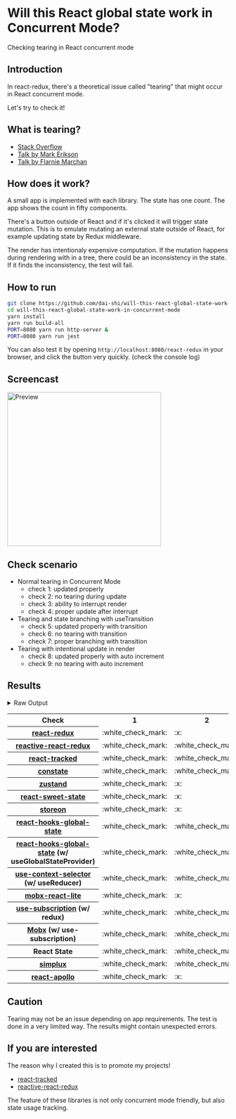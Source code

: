 # Will this React global state work in Concurrent Mode?

Checking tearing in React concurrent mode

## Introduction

In react-redux, there's a theoretical issue called "tearing"
that might occur in React concurrent mode.

Let's try to check it!

## What is tearing?

- [Stack Overflow](https://stackoverflow.com/questions/54891675/what-is-tearing-in-the-context-of-the-react-redux)
- [Talk by Mark Erikson](https://www.youtube.com/watch?v=yOZ4Ml9LlWE&t=933s)
- [Talk by Flarnie Marchan](https://www.youtube.com/watch?v=V1Ly-8Z1wQA&t=1079s)

## How does it work?

A small app is implemented with each library.
The state has one count.
The app shows the count in fifty components.

There's a button outside of React and
if it's clicked it will trigger state mutation.
This is to emulate mutating an external state outside of React,
for example updating state by Redux middleware.

The render has intentionaly expensive computation.
If the mutation happens during rendering with in a tree,
there could be an inconsistency in the state.
If it finds the inconsistency, the test will fail.

## How to run

```bash
git clone https://github.com/dai-shi/will-this-react-global-state-work-in-concurrent-mode.git
cd will-this-react-global-state-work-in-concurrent-mode
yarn install
yarn run build-all
PORT=8080 yarn run http-server &
PORT=8080 yarn run jest
```

You can also test it by opening `http://localhost:8080/react-redux`
in your browser, and click the button very quickly. (check the console log)

## Screencast

<img src="https://user-images.githubusercontent.com/490574/61502196-ce109200-aa0d-11e9-9efc-6203545d367c.gif" alt="Preview" width="350" />

## Check scenario

- Normal tearing in Concurrent Mode
  - check 1: updated properly
  - check 2: no tearing during update
  - check 3: ability to interrupt render
  - check 4: proper update after interrupt
- Tearing and state branching with useTransition
  - check 5: updated properly with transition
  - check 6: no tearing with transition
  - check 7: proper branching with transition
- Tearing with intentional update in render
  - check 8: updated properly with auto increment
  - check 9: no tearing with auto increment

## Results

<details>
<summary>Raw Output</summary>

```
  react-redux
    check with events from outside
      ✓ check 1: updated properly (3216ms)
      ✕ check 2: no tearing during update (22ms)
      ✓ check 3: ability to interrupt render (1ms)
      ✓ check 4: proper update after interrupt (1448ms)
    check with useTransition
      ✓ check 5: updated properly with transition (2525ms)
      ✕ check 6: no tearing with transition (2ms)
      ✕ check 7: proper branching with transition (5444ms)
    check with intensive auto increment
      ✓ check 8: updated properly with auto increment (2986ms)
      ✕ check 9: no tearing with auto increment (2ms)
  reactive-react-redux
    check with events from outside
      ✓ check 1: updated properly (3229ms)
      ✓ check 2: no tearing during update (1ms)
      ✓ check 3: ability to interrupt render
      ✓ check 4: proper update after interrupt (1301ms)
    check with useTransition
      ✓ check 5: updated properly with transition (2473ms)
      ✓ check 6: no tearing with transition (1ms)
      ✕ check 7: proper branching with transition (7421ms)
    check with intensive auto increment
      ✓ check 8: updated properly with auto increment (2993ms)
      ✓ check 9: no tearing with auto increment (1ms)
  react-tracked
    check with events from outside
      ✓ check 1: updated properly (8264ms)
      ✓ check 2: no tearing during update
      ✓ check 3: ability to interrupt render
      ✓ check 4: proper update after interrupt (1158ms)
    check with useTransition
      ✓ check 5: updated properly with transition (3504ms)
      ✓ check 6: no tearing with transition (2ms)
      ✓ check 7: proper branching with transition (3650ms)
    check with intensive auto increment
      ✓ check 8: updated properly with auto increment (2955ms)
      ✓ check 9: no tearing with auto increment (1ms)
  constate
    check with events from outside
      ✓ check 1: updated properly (8577ms)
      ✓ check 2: no tearing during update (1ms)
      ✓ check 3: ability to interrupt render
      ✓ check 4: proper update after interrupt (2378ms)
    check with useTransition
      ✓ check 5: updated properly with transition (4679ms)
      ✓ check 6: no tearing with transition (1ms)
      ✓ check 7: proper branching with transition (4485ms)
    check with intensive auto increment
      ✓ check 8: updated properly with auto increment (3975ms)
      ✓ check 9: no tearing with auto increment (1ms)
  zustand
    check with events from outside
      ✓ check 1: updated properly (3188ms)
      ✕ check 2: no tearing during update (21ms)
      ✓ check 3: ability to interrupt render
      ✓ check 4: proper update after interrupt (1462ms)
    check with useTransition
      ✓ check 5: updated properly with transition (2555ms)
      ✕ check 6: no tearing with transition (1ms)
      ✕ check 7: proper branching with transition (5438ms)
    check with intensive auto increment
      ✓ check 8: updated properly with auto increment (2966ms)
      ✕ check 9: no tearing with auto increment (1ms)
  react-sweet-state
    check with events from outside
      ✓ check 1: updated properly (4194ms)
      ✕ check 2: no tearing during update (20ms)
      ✓ check 3: ability to interrupt render (1ms)
      ✓ check 4: proper update after interrupt (1422ms)
    check with useTransition
      ✕ check 5: updated properly with transition (2668ms)
      ✓ check 6: no tearing with transition (16ms)
      ✕ check 7: proper branching with transition (7400ms)
    check with intensive auto increment
      ✓ check 8: updated properly with auto increment (4009ms)
      ✕ check 9: no tearing with auto increment (1ms)
  storeon
    check with events from outside
      ✓ check 1: updated properly (3182ms)
      ✕ check 2: no tearing during update (17ms)
      ✓ check 3: ability to interrupt render
      ✓ check 4: proper update after interrupt (1472ms)
    check with useTransition
      ✕ check 5: updated properly with transition (2667ms)
      ✓ check 6: no tearing with transition (20ms)
      ✕ check 7: proper branching with transition (7416ms)
    check with intensive auto increment
      ✓ check 8: updated properly with auto increment (3020ms)
      ✕ check 9: no tearing with auto increment (20ms)
  react-hooks-global-state-1
    check with events from outside
      ✓ check 1: updated properly (8846ms)
      ✓ check 2: no tearing during update (1ms)
      ✓ check 3: ability to interrupt render
      ✓ check 4: proper update after interrupt (1071ms)
    check with useTransition
      ✓ check 5: updated properly with transition (3511ms)
      ✓ check 6: no tearing with transition (2ms)
      ✕ check 7: proper branching with transition (5439ms)
    check with intensive auto increment
      ✓ check 8: updated properly with auto increment (2959ms)
      ✕ check 9: no tearing with auto increment (1ms)
  react-hooks-global-state-2
    check with events from outside
      ✓ check 1: updated properly (8358ms)
      ✓ check 2: no tearing during update (1ms)
      ✓ check 3: ability to interrupt render
      ✓ check 4: proper update after interrupt (2325ms)
    check with useTransition
      ✓ check 5: updated properly with transition (3534ms)
      ✓ check 6: no tearing with transition (2ms)
      ✓ check 7: proper branching with transition (3456ms)
    check with intensive auto increment
      ✓ check 8: updated properly with auto increment (2963ms)
      ✓ check 9: no tearing with auto increment (1ms)
  use-context-selector
    check with events from outside
      ✓ check 1: updated properly (8636ms)
      ✓ check 2: no tearing during update (1ms)
      ✓ check 3: ability to interrupt render
      ✓ check 4: proper update after interrupt (2142ms)
    check with useTransition
      ✓ check 5: updated properly with transition (3549ms)
      ✓ check 6: no tearing with transition (1ms)
      ✓ check 7: proper branching with transition (2479ms)
    check with intensive auto increment
      ✓ check 8: updated properly with auto increment (3078ms)
      ✓ check 9: no tearing with auto increment (2ms)
  mobx-react-lite
    check with events from outside
      ✓ check 1: updated properly (2815ms)
      ✕ check 2: no tearing during update (1ms)
      ✓ check 3: ability to interrupt render
      ✓ check 4: proper update after interrupt (1310ms)
    check with useTransition
      ✓ check 5: updated properly with transition (2626ms)
      ✕ check 6: no tearing with transition (2ms)
      ✕ check 7: proper branching with transition (5582ms)
    check with intensive auto increment
      ✓ check 8: updated properly with auto increment (2785ms)
      ✕ check 9: no tearing with auto increment (1ms)
  use-subscription
    check with events from outside
      ✓ check 1: updated properly (8713ms)
      ✓ check 2: no tearing during update (2ms)
      ✓ check 3: ability to interrupt render
      ✓ check 4: proper update after interrupt (2137ms)
    check with useTransition
      ✓ check 5: updated properly with transition (4571ms)
      ✓ check 6: no tearing with transition (1ms)
      ✕ check 7: proper branching with transition (7434ms)
    check with intensive auto increment
      ✓ check 8: updated properly with auto increment (2993ms)
      ✕ check 9: no tearing with auto increment (3ms)
  mobx-use-sub
    check with events from outside
      ✓ check 1: updated properly (8233ms)
      ✓ check 2: no tearing during update (1ms)
      ✓ check 3: ability to interrupt render
      ✓ check 4: proper update after interrupt (2350ms)
    check with useTransition
      ✓ check 5: updated properly with transition (3612ms)
      ✓ check 6: no tearing with transition (2ms)
      ✕ check 7: proper branching with transition (6448ms)
    check with intensive auto increment
      ✓ check 8: updated properly with auto increment (2739ms)
      ✕ check 9: no tearing with auto increment (1ms)
  react-state
    check with events from outside
      ✓ check 1: updated properly (8827ms)
      ✓ check 2: no tearing during update
      ✓ check 3: ability to interrupt render (1ms)
      ✓ check 4: proper update after interrupt (1119ms)
    check with useTransition
      ✓ check 5: updated properly with transition (3514ms)
      ✓ check 6: no tearing with transition (2ms)
      ✓ check 7: proper branching with transition (3684ms)
    check with intensive auto increment
      ✓ check 8: updated properly with auto increment (2960ms)
      ✓ check 9: no tearing with auto increment (1ms)
  simplux
    check with events from outside
      ✓ check 1: updated properly (8252ms)
      ✓ check 2: no tearing during update (1ms)
      ✓ check 3: ability to interrupt render
      ✓ check 4: proper update after interrupt (2413ms)
    check with useTransition
      ✓ check 5: updated properly with transition (3520ms)
      ✓ check 6: no tearing with transition (2ms)
      ✕ check 7: proper branching with transition (5444ms)
    check with intensive auto increment
      ✕ check 8: updated properly with auto increment (10084ms)
      ✕ check 9: no tearing with auto increment (2ms)
  react-apollo
    check with events from outside
      ✓ check 1: updated properly (3223ms)
      ✕ check 2: no tearing during update (20ms)
      ✓ check 3: ability to interrupt render
      ✓ check 4: proper update after interrupt (2450ms)
    check with useTransition
      ✓ check 5: updated properly with transition (3490ms)
      ✕ check 6: no tearing with transition (2ms)
      ✕ check 7: proper branching with transition (5465ms)
    check with intensive auto increment
      ✓ check 8: updated properly with auto increment (4031ms)
      ✕ check 9: no tearing with auto increment (20ms)
```

</details>

<table>
  <tr>
    <th>Check</th>
    <th>1</th>
    <th>2</th>
    <th>3</th>
    <th>4</th>
    <th>5</th>
    <th>6</th>
    <th>7</th>
    <th>8</th>
    <th>9</th>
  </tr>

  <tr>
    <th><a href="https://react-redux.js.org">react-redux</a></th>
    <td>:white_check_mark:</td>
    <td>:x:</td>
    <td>:white_check_mark:</td>
    <td>:white_check_mark:</td>
    <td>:white_check_mark:</td>
    <td>:x:</td>
    <td>:x:</td>
    <td>:white_check_mark:</td>
    <td>:x:</td>
  </tr>

  <tr>
    <th><a href="https://github.com/dai-shi/reactive-react-redux">reactive-react-redux</a></th>
    <td>:white_check_mark:</td>
    <td>:white_check_mark:</td>
    <td>:white_check_mark:</td>
    <td>:white_check_mark:</td>
    <td>:white_check_mark:</td>
    <td>:white_check_mark:</td>
    <td>:x:</td>
    <td>:white_check_mark:</td>
    <td>:white_check_mark:</td>
  </tr>

  </tr>
    <th><a href="https://react-tracked.js.org">react-tracked</a></th>
    <td>:white_check_mark:</td>
    <td>:white_check_mark:</td>
    <td>:white_check_mark:</td>
    <td>:white_check_mark:</td>
    <td>:white_check_mark:</td>
    <td>:white_check_mark:</td>
    <td>:white_check_mark:</td>
    <td>:white_check_mark:</td>
    <td>:white_check_mark:</td>
  </tr>

  </tr>
    <th><a href="https://github.com/diegohaz/constate">constate</a></th>
    <td>:white_check_mark:</td>
    <td>:white_check_mark:</td>
    <td>:white_check_mark:</td>
    <td>:white_check_mark:</td>
    <td>:white_check_mark:</td>
    <td>:white_check_mark:</td>
    <td>:white_check_mark:</td>
    <td>:white_check_mark:</td>
    <td>:white_check_mark:</td>
  </tr>

  </tr>
    <th><a href="https://github.com/react-spring/zustand">zustand</a></th>
    <td>:white_check_mark:</td>
    <td>:x:</td>
    <td>:white_check_mark:</td>
    <td>:white_check_mark:</td>
    <td>:white_check_mark:</td>
    <td>:x:</td>
    <td>:x:</td>
    <td>:white_check_mark:</td>
    <td>:x:</td>
  </tr>

  </tr>
    <th><a href="https://github.com/atlassian/react-sweet-state">react-sweet-state</a></th>
    <td>:white_check_mark:</td>
    <td>:x:</td>
    <td>:white_check_mark:</td>
    <td>:white_check_mark:</td>
    <td>:x:</td>
    <td>:white_check_mark:</td>
    <td>:x:</td>
    <td>:white_check_mark:</td>
    <td>:x:</td>
  </tr>

  </tr>
    <th><a href="https://github.com/storeon/storeon">storeon</a></th>
    <td>:white_check_mark:</td>
    <td>:x:</td>
    <td>:white_check_mark:</td>
    <td>:white_check_mark:</td>
    <td>:x:</td>
    <td>:white_check_mark:</td>
    <td>:x:</td>
    <td>:white_check_mark:</td>
    <td>:x:</td>
  </tr>

  </tr>
    <th><a href="https://github.com/dai-shi/react-hooks-global-state">react-hooks-global-state</a></th>
    <td>:white_check_mark:</td>
    <td>:white_check_mark:</td>
    <td>:white_check_mark:</td>
    <td>:white_check_mark:</td>
    <td>:white_check_mark:</td>
    <td>:white_check_mark:</td>
    <td>:x:</td>
    <td>:white_check_mark:</td>
    <td>:x:</td>
  </tr>

  </tr>
    <th><a href="https://github.com/dai-shi/react-hooks-global-state">react-hooks-global-state</a> (w/ useGlobalStateProvider)</th>
    <td>:white_check_mark:</td>
    <td>:white_check_mark:</td>
    <td>:white_check_mark:</td>
    <td>:white_check_mark:</td>
    <td>:white_check_mark:</td>
    <td>:white_check_mark:</td>
    <td>:white_check_mark:</td>
    <td>:white_check_mark:</td>
    <td>:white_check_mark:</td>
  </tr>

  </tr>
    <th><a href="https://github.com/dai-shi/use-context-selector">use-context-selector</a> (w/ useReducer)</th>
    <td>:white_check_mark:</td>
    <td>:white_check_mark:</td>
    <td>:white_check_mark:</td>
    <td>:white_check_mark:</td>
    <td>:white_check_mark:</td>
    <td>:white_check_mark:</td>
    <td>:white_check_mark:</td>
    <td>:white_check_mark:</td>
    <td>:white_check_mark:</td>
  </tr>

  </tr>
    <th><a href="https://github.com/mobxjs/mobx-react-lite">mobx-react-lite</a></th>
    <td>:white_check_mark:</td>
    <td>:x:</td>
    <td>:white_check_mark:</td>
    <td>:white_check_mark:</td>
    <td>:white_check_mark:</td>
    <td>:x:</td>
    <td>:x:</td>
    <td>:white_check_mark:</td>
    <td>:x:</td>
  </tr>

  </tr>
    <th><a href="https://github.com/facebook/react/tree/master/packages/use-subscription">use-subscription</a> (w/ redux)</th>
    <td>:white_check_mark:</td>
    <td>:white_check_mark:</td>
    <td>:white_check_mark:</td>
    <td>:white_check_mark:</td>
    <td>:white_check_mark:</td>
    <td>:white_check_mark:</td>
    <td>:x:</td>
    <td>:white_check_mark:</td>
    <td>:x:</td>
  </tr>

  <tr>
    <th><a href="https://mobx.js.org/">Mobx</a> (w/ use-subscription)</th>
    <td>:white_check_mark:</td>
    <td>:white_check_mark:</td>
    <td>:white_check_mark:</td>
    <td>:white_check_mark:</td>
    <td>:white_check_mark:</td>
    <td>:white_check_mark:</td>
    <td>:x:</td>
    <td>:white_check_mark:</td>
    <td>:x:</td>
  </tr>
  <tr>
    <th>React State</th>
    <td>:white_check_mark:</td>
    <td>:white_check_mark:</td>
    <td>:white_check_mark:</td>
    <td>:white_check_mark:</td>
    <td>:white_check_mark:</td>
    <td>:white_check_mark:</td>
    <td>:white_check_mark:</td>
    <td>:white_check_mark:</td>
    <td>:white_check_mark:</td>
  </tr>

  <tr>
    <th><a href="https://github.com/MrWolfZ/simplux">simplux</a></th>
    <td>:white_check_mark:</td>
    <td>:white_check_mark:</td>
    <td>:white_check_mark:</td>
    <td>:white_check_mark:</td>
    <td>:white_check_mark:</td>
    <td>:white_check_mark:</td>
    <td>:x:</td>
    <td>:x:</td>
    <td>:x:</td>
  </tr>

  <tr>
    <th><a href="https://github.com/apollographql/react-apollo">react-apollo</a></th>
    <td>:white_check_mark:</td>
    <td>:x:</td>
    <td>:white_check_mark:</td>
    <td>:white_check_mark:</td>
    <td>:white_check_mark:</td>
    <td>:x:</td>
    <td>:x:</td>
    <td>:white_check_mark:</td>
    <td>:x:</td>
  </tr>
</table>

## Caution

Tearing may not be an issue depending on app requirements.
The test is done in a very limited way.
The results might contain unexpected errors.

## If you are interested

The reason why I created this is to promote my projects!

- [react-tracked](https://github.com/dai-shi/react-tracked)
- [reactive-react-redux](https://github.com/dai-shi/reactive-react-redux)

The feature of these libraries is not only concurrent mode friendly,
but also state usage tracking.
